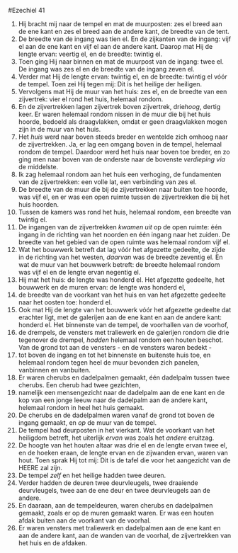 #Ezechiel 41
1. Hij bracht mij naar de tempel en mat de muurposten: zes el breed aan de ene kant en zes el breed aan de andere kant, de breedte van de tent.
2. De breedte van de ingang was tien el. En de zijkanten van de ingang: vijf el aan de ene kant en vijf el aan de andere kant. Daarop mat Hij de lengte ervan: veertig el, en de breedte: twintig el.
3. Toen ging Hij naar binnen en mat de muurpost van de ingang: twee el. De ingang was zes el en de breedte van de ingang zeven el.
4. Verder mat Hij de lengte ervan: twintig el, en de breedte: twintig el vóór de tempel. Toen zei Hij tegen mij: Dit is het heilige der heiligen.
5. Vervolgens mat Hij de muur van het huis: zes el, en de breedte van een zijvertrek: vier el rond het huis, helemaal rondom.
6. En de zijvertrekken lagen zijvertrek boven zijvertrek, drie*hoog*, dertig keer. Er waren helemaal rondom nissen in de muur die bij het huis hoorde, bedoeld als draagvlakken, omdat er geen draagvlakken mogen zijn in de muur van het huis.
7. Het *huis* werd naar boven steeds breder en wentelde zich omhoog naar de zijvertrekken. Ja, er lag een omgang boven in de tempel, helemaal rondom de tempel. Daardoor werd het huis naar boven toe breder, en zo ging men naar boven van de onderste naar de bovenste *verdieping* *via* de middelste.
8. Ik zag helemaal rondom aan het huis een verhoging, de fundamenten van de zijvertrekken: een volle lat, een verbinding van zes el.
9. De breedte van de muur die bij de zijvertrekken naar buiten toe hoorde, was vijf el, en er was een open ruimte tussen de zijvertrekken die bij het huis hoorden.
10. Tussen de kamers was rond het huis, helemaal rondom, een breedte van twintig el.
11. De ingangen van de zijvertrekken *kwamen uit* op de open ruimte: één ingang in de richting van het noorden en één ingang naar het zuiden. De breedte van het gebied van de open ruimte was helemaal rondom vijf el.
12. Wat het bouwwerk betreft dat lag vóór het afgezette gedeelte, de zijde in de richting van het westen, *daarvan* was de breedte zeventig el. En wat de muur van het bouwwerk betreft: de breedte helemaal rondom was vijf el en de lengte ervan negentig el.
13. Hij mat het huis: de lengte was honderd el. Het afgezette gedeelte, het bouwwerk en de muren ervan: de lengte was honderd el,
14. de breedte van de voorkant van het huis en van het afgezette gedeelte naar het oosten toe: honderd el.
15. Ook mat Hij de lengte van het bouwwerk vóór het afgezette gedeelte dat erachter ligt, met de galerijen aan de ene kant en aan de andere kant: honderd el. Het binnenste van de tempel, de voorhallen van de voorhof,
16. de drempels, de vensters met traliewerk en de galerijen rondom die drie tegenover de drempel, *hadden* helemaal rondom een houten beschot. Van de grond tot aan de vensters - en de vensters waren bedekt -
17. tot boven de ingang en tot het binnenste en buitenste huis toe, en helemaal rondom tegen heel de muur bevonden zich panelen, vanbinnen en vanbuiten.
18. Er waren cherubs en dadelpalmen gemaakt, één dadelpalm tussen twee cherubs. Een cherub had twee gezichten,
19. namelijk een mensengezicht naar de dadelpalm aan de ene kant en de kop van een jonge leeuw naar de dadelpalm aan de andere kant, helemaal rondom in heel het huis gemaakt.
20. De cherubs en de dadelpalmen waren vanaf de grond tot boven de ingang gemaakt, en *op* de muur van de tempel.
21. De tempel had deurposten in het vierkant. Wat de voorkant van het heiligdom betreft, het uiterlijk *ervan* was zoals het *andere* eruitzag.
22. De hoogte van het houten altaar was drie el en de lengte ervan twee el, en de hoeken eraan, de lengte ervan en de zijwanden ervan, waren van hout. Toen sprak Hij tot mij: Dit is de tafel die voor het aangezicht van de HEERE zal zijn.
23. De tempel *zelf* en het heilige hadden twee deuren.
24. Verder hadden de deuren twee deurvleugels, twee draaiende deurvleugels, twee aan de ene deur en twee deurvleugels aan de andere.
25. En daaraan, aan de tempeldeuren, waren cherubs en dadelpalmen gemaakt, zoals er op de muren gemaakt waren. Er was een houten afdak buiten aan de voorkant van de voorhal.
26. Er waren vensters met traliewerk en dadelpalmen aan de ene kant en aan de andere kant, aan de wanden van de voorhal, de zijvertrekken van het huis en de afdaken.

